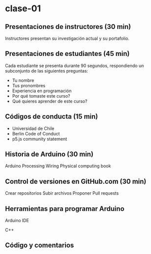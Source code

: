 # clase-01

## Presentaciones de instructores (30 min)

Instructores presentan su investigación actual y su portafolio.

## Presentaciones de estudiantes (45 min)

Cada estudiante se presenta durante 90 segundos, respondiendo un subconjunto de las siguientes preguntas:

* Tu nombre
* Tus pronombres
* Experiencia en programación
* Por qué tomaste este curso?
* Qué quieres aprender de este curso?

## Códigos de conducta (15 min)

* Universidad de Chile
* Berlin Code of Conduct
* p5.js community statement

## Historia de Arduino (30 min)

Arduino
Processing
Wiring
Physical computing book

## Control de versiones en GitHub.com (30 min)

Crear repositorios
Subir archivos
Proponer 
Pull requests

## Herramientas para programar Arduino

Arduino IDE

C++

## Código y comentarios

